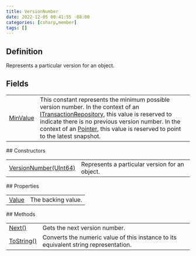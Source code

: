 ```yaml
---
title: VersionNumber
date: 2022-12-05 00:41:55 -08:00
categories: [csharp,member]
tags: []
---
```


## Definition

Represents a particular version for an object.

## Fields
<table><tr><td><!--/posts/csharp.member.entitydb.abstractions.valueobjects.versionnumber.minvalue/--><a href='#'>MinValue</a></td><td>
This constant represents the minimum possible version number.
In the context of an <a href='/posts/csharp.member.entitydb.abstractions.transactions.itransactionrepository/'>ITransactionRepository</a>,
this value is reserved to indicate there is no previous version number.
In the context of an <a href='/posts/csharp.member.entitydb.abstractions.valueobjects.pointer/'>Pointer</a>,
this value is reserved to point to the latest snapshot.
</td></tr></table>
## Constructors
<table><tr><td><!--/posts/csharp.member.entitydb.abstractions.valueobjects.versionnumber-.ctor#.../--><a href='#'>VersionNumber(UInt64)</a></td><td>
Represents a particular version for an object.
</td></tr></table>
## Properties
<table><tr><td><!--/posts/csharp.member.entitydb.abstractions.valueobjects.versionnumber.value/--><a href='#'>Value</a></td><td>The backing value.</td></tr></table>
## Methods
<table><tr><td><!--/posts/csharp.member.entitydb.abstractions.valueobjects.versionnumber.next/--><a href='#'>Next()</a></td><td>
Gets the next version number.
</td></tr><tr><td><!--/posts/csharp.member.entitydb.abstractions.valueobjects.versionnumber.tostring/--><a href='#'>ToString()</a></td><td>
Converts the numeric value of this instance to its equivalent string
representation.
</td></tr></table>
